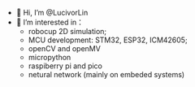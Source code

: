 - 👋 Hi, I’m @LucivorLin
- 👀 I’m interested in：
  - robocup 2D simulation;
  - MCU development: STM32, ESP32, ICM42605;
  - openCV and openMV
  - micropython
  - raspiberry pi and pico
  - netural network (mainly on embeded systems)

<!---
LucivorLin/LucivorLin is a ✨ special ✨ repository because its `README.md` (this file) appears on your GitHub profile.
You can click the Preview link to take a look at your changes.
--->
